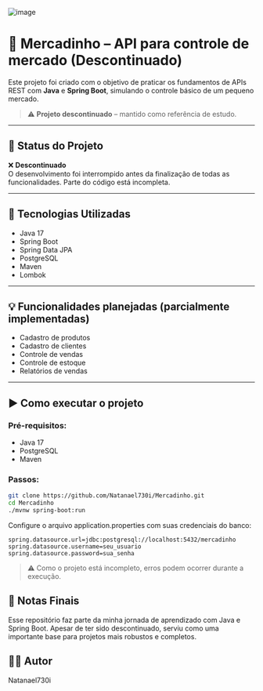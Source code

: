 ![image](https://github.com/user-attachments/assets/66d1a060-deb6-4ee4-91b1-621578b7643b)

# 🛒 Mercadinho – API para controle de mercado (Descontinuado)

Este projeto foi criado com o objetivo de praticar os fundamentos de APIs REST com **Java** e **Spring Boot**, simulando o controle básico de um pequeno mercado.

> ⚠️ **Projeto descontinuado** – mantido como referência de estudo.

---

## 📌 Status do Projeto

❌ **Descontinuado**  
O desenvolvimento foi interrompido antes da finalização de todas as funcionalidades. Parte do código está incompleta.

---

## 🔧 Tecnologias Utilizadas

- Java 17
- Spring Boot
- Spring Data JPA
- PostgreSQL
- Maven
- Lombok

---

## 💡 Funcionalidades planejadas (parcialmente implementadas)

- Cadastro de produtos
- Cadastro de clientes
- Controle de vendas
- Controle de estoque
- Relatórios de vendas

---

## ▶️ Como executar o projeto

### Pré-requisitos:
- Java 17
- PostgreSQL
- Maven

### Passos:

```bash
git clone https://github.com/Natanael730i/Mercadinho.git
cd Mercadinho
./mvnw spring-boot:run
```

Configure o arquivo application.properties com suas credenciais do banco:
```code
spring.datasource.url=jdbc:postgresql://localhost:5432/mercadinho
spring.datasource.username=seu_usuario
spring.datasource.password=sua_senha
```

> ⚠️ Como o projeto está incompleto, erros podem ocorrer durante a execução.

## 📎 Notas Finais
Esse repositório faz parte da minha jornada de aprendizado com Java e Spring Boot. Apesar de ter sido descontinuado, serviu como uma importante base para projetos mais robustos e completos.

## 👨‍💻 Autor
Natanael730i
